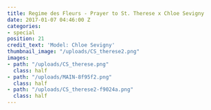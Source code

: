 ```yaml
---
title: Regime des Fleurs - Prayer to St. Therese x Chloe Sevigny
date: 2017-01-07 04:46:00 Z
categories:
- special
position: 21
credit_text: 'Model: Chloe Sevigny'
thumbnail_image: "/uploads/CS_therese2.png"
images:
- path: "/uploads/CS_therese.png"
  class: half
- path: "/uploads/MAIN-8f95f2.png"
  class: half
- path: "/uploads/CS_therese2-f9024a.png"
  class: half
---
```


